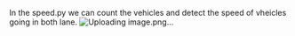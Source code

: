 In the speed.py we can count the vehicles and detect the speed of vheicles going in both lane.
![Uploading image.png…]()
